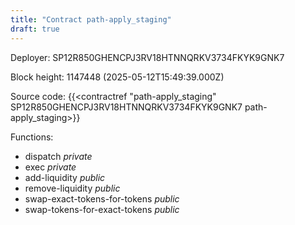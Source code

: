 ```yaml
---
title: "Contract path-apply_staging"
draft: true
---
```

Deployer: SP12R850GHENCPJ3RV18HTNNQRKV3734FKYK9GNK7


 



Block height: 1147448 (2025-05-12T15:49:39.000Z)

Source code: {{<contractref "path-apply_staging" SP12R850GHENCPJ3RV18HTNNQRKV3734FKYK9GNK7 path-apply_staging>}}

Functions:

* dispatch _private_
* exec _private_
* add-liquidity _public_
* remove-liquidity _public_
* swap-exact-tokens-for-tokens _public_
* swap-tokens-for-exact-tokens _public_
